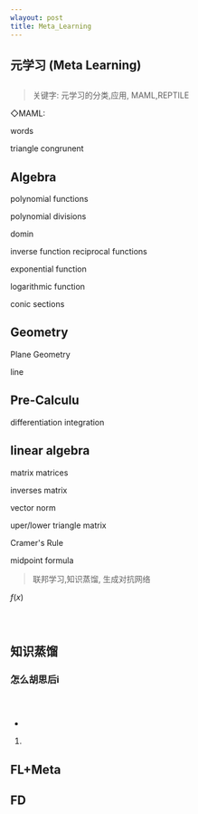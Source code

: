 ```yaml
---
wlayout: post
title: Meta_Learning
---
```




## 元学习 (Meta Learning)





## 



### 

> 关键字: 元学习的分类,应用, MAML,REPTILE






 ◇MAML:

 

words


triangle 
congrunent 





## Algebra 




polynomial functions 

polynomial divisions


domin 

inverse function
reciprocal functions



exponential function 

logarithmic function 


conic sections




## Geometry 

Plane Geometry 

line 


## 



## Pre-Calculu

differentiation 
integration 




## linear algebra 

matrix
matrices

inverses matrix 

vector 
norm 


uper/lower triangle matrix 



Cramer's Rule 





midpoint formula 





 > 




> 联邦学习,知识蒸馏, 生成对抗网络


$f(x)$

















```python




```






 ## 知识蒸馏

 

 ### 怎么胡思后i


 ```
 
 
 
 ```

 >

 

 - 


 1. 

 





## 



## FL+Meta



## FD











